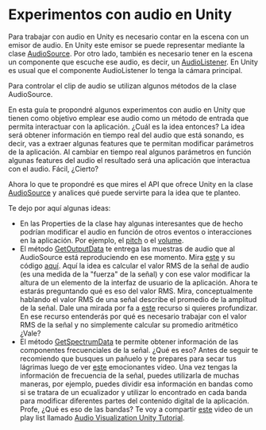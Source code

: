 # Experimentos con audio en Unity

Para trabajar con audio en Unity es necesario contar en la escena con un emisor de audio. En Unity este emisor se puede representar mediante la clase [AudioSource](https://docs.unity3d.com/ScriptReference/AudioSource.html). Por otro lado, también es necesario tener en la escena un componente que escuche ese audio, es decir, un [AudioListener](https://docs.unity3d.com/ScriptReference/AudioListener.html). En Unity es usual que el componente AudioListener lo tenga la cámara principal.

Para controlar el clip de audio se utilizan algunos métodos de la clase AudioSource.

En esta guía te propondré algunos experimentos con audio en Unity que tienen como objetivo emplear ese audio como un método de entrada que permita interactuar con la aplicación. ¿Cuál es la idea entonces? La idea será obtener información en tiempo real del audio que está sonando, es decir, vas a extraer algunas features que te permitan modificar parámetros de la aplicación. Al cambiar en tiempo real algunos parámetros en función algunas features del audio el resultado será una aplicación que interactua con el audio. Fácil, ¿Cierto?

Ahora lo que te propondré es que mires el API que ofrece Unity en la clase [AudioSource](https://docs.unity3d.com/ScriptReference/AudioSource.html) y analices qué puede servirte para la idea que te planteo.

Te dejo por aquí algunas ideas:

* En las Properties de la clase hay algunas interesantes que de hecho podrían modificar el audio en función de otros eventos o interacciones en la aplicación. Por ejemplo, el [pitch](https://docs.unity3d.com/ScriptReference/AudioSource-pitch.html) o el [volume](https://docs.unity3d.com/ScriptReference/AudioSource-volume.html).
* El método [GetOutputData](https://docs.unity3d.com/ScriptReference/AudioSource.GetOutputData.html) te entrega las muestras de audio que al AudioSource está reproduciendo en ese momento. Mira [este](https://youtu.be/DCrsXBiw33I) y su código [aquí](https://github.com/pctroll/unity3d-music-visualizer/blob/master/Assets/Scripts/Visualize.cs). Aquí la idea es calcular el valor RMS de la señal de audio (es una medida de la "fuerza" de la señal) y con ese valor modificar la altura de un elemento de la interfaz de usuario de la aplicación. Ahora te estarás preguntando qué es eso del valor RMS. Mira, conceptualmente hablando el valor RMS de una señal describe el promedio de la amplitud de la señal. Dale una mirada por fa a [este](https://www.hackaudio.com/digital-signal-processing/amplitude/rms-amplitude/) recurso si quieres profundizar. En ese recurso entenderás por qué es necesario trabajar con el valor RMS de la señal y no simplemente calcular su promedio aritmético ¿Vale?
* El método [GetSpectrumData](https://docs.unity3d.com/ScriptReference/AudioSource.GetSpectrumData.html) te permite obtener información de las componentes frecuenciales de la señal. ¿Qué es eso? Antes de seguir te recomiendo que busques un pañuelo y te prepares para secar tus lágrimas luego de ver [este](https://youtu.be/h4PTucW3Rm0) emocionantes video. Una vez tengas la información de frecuencia de la señal, puedes utilizarla de muchas maneras, por ejemplo, puedes dividir esa información en bandas como si se tratara de un ecualizador y utilizar lo encontrado en cada banda para modificar diferentes partes del contenido digital de la aplicación. Profe, ¿Qué es eso de las bandas? Te voy a compartir [este](https://youtu.be/4Av788P9stk) video de un play list llamado [Audio Visualization Unity Tutorial](https://youtube.com/playlist?list=PL3POsQzaCw53p2tA6AWf7_AWgplskR0Vo). 


